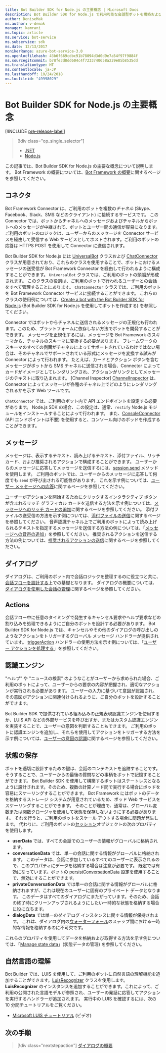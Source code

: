 ```yaml
---
title: Bot Builder SDK for Node.js の主要概念 | Microsoft Docs
description: Bot Builder SDK for Node.js で利用可能な会話型ボットを構築およびデプロイするための主要概念とツールについて説明します。
author: DeniseMak
ms.author: v-demak
manager: kamrani
ms.topic: article
ms.service: bot-service
ms.subservice: sdk
ms.date: 12/13/2017
monikerRange: azure-bot-service-3.0
ms.openlocfilehash: 43b6f669cdbc91b78094d3d0d9e7a54f97f9884f
ms.sourcegitcommit: b78fe3d8dd604c4f7233740658a229e85b8535dd
ms.translationtype: HT
ms.contentlocale: ja-JP
ms.lasthandoff: 10/24/2018
ms.locfileid: "49998029"
---
```

# <a name="key-concepts-in-the-bot-builder-sdk-for-nodejs"></a>Bot Builder SDK for Node.js の主要概念

[!INCLUDE [pre-release-label](../includes/pre-release-label-v3.md)]

> [!div class="op_single_selector"]
> - [.NET](../dotnet/bot-builder-dotnet-concepts.md)
> - [Node.js](../nodejs/bot-builder-nodejs-concepts.md)

この記事では、Bot Builder SDK for Node.js の主要な概念について説明します。 Bot Framework の概要については、[Bot Framework の概要](../overview-introduction-bot-framework.md)に関するページを参照してください。

## <a name="connector"></a>コネクタ

Bot Framework Connector は、ご利用のボットを複数の*チャネル* (Skype、Facebook、Slack、SMS などのクライアント) に接続するサービスです。 この Connector では、ボットからチャネルへのメッセージおよびチャネルからボットへのメッセージが中継されて、ボットとユーザー間の通信が容易になります。 ご利用のボットのロジックは、ユーザーからのメッセージを Connector サービスを経由して受信する Web サービスとしてホストされます。ご利用のボットの応答は HTTPS POST を使用して Connector に送信されます。 

Bot Builder SDK for Node.js には [UniversalBot][UniversalBot] クラスおよび [ChatConnector][ChatConnector] クラスが用意されており、これらのクラスを使用することで、ボットにおけるメッセージの送受信が Bot Framework Connector を経由して行われるように構成することができます。 `UniversalBot` クラスでは、ご利用のボットの頭脳が形成されます。 このクラスの役割は、ご利用のボットで行われるユーザーとの会話をすべて管理することにあります。 `ChatConnector` クラスでは、ご利用のボットを Bot Framework Connector サービスに接続することができます。
これらのクラスの使用例については、[Create a bot with the Bot Builder SDK for Node.js](bot-builder-nodejs-quickstart.md) (Bot Builder SDK for Node.js を使用してボットを作成する) を参照してください。

Connector ではボットからチャネルに送信されるメッセージの正規化も行われます。このため、プラットフォームに依存しない方法でボットを開発することができます。 メッセージを正規化するには、メッセージを Bot Framework のスキーマから、チャネルのスキーマに変換する必要があります。 フレームワークのスキーマのすべての側面がチャネルによってサポートされているわけではない場合は、そのチャネルでサポートされている形式にメッセージを変換する試みが Connector によって行われます。 たとえば、カードとアクション ボタンを含むメッセージがボットから SMS チャネルに送信される場合、Connector によってカードがイメージとしてレンダリングされ、アクションがリンクとしてメッセージのテキストに取り込まれます。 [Channel Inspector] [ChannelInspector] は、Connector によってメッセージが各種のチャネル上でどのようにレンダリングされるかを示す Web ツールです。

`ChatConnector` では、ご利用のボット内で API エンドポイントを設定する必要があります。 Node.js SDK の場合、この設定は、通常、`restify` Node.js モジュールをインストールすることによって行われます。 また、[ConsoleConnector][ConsoleConnector] (API エンドポイントは不要) を使用すると、コンソール向けのボッドを作成することができます。

## <a name="messages"></a>メッセージ

メッセージは、表示するテキスト、読み上げるテキスト、添付ファイル、リッチ カード、および推奨されるアクションで構成することができます。 ユーザーからのメッセージに応答してメッセージを送信するには、[session.send][SessionSend] メソッドを使用します。 ご利用のボットでは、ユーザーからのメッセージに応答して何度でも `send` が呼び出される可能性があります。 これを示す例については、[ユーザー メッセージへの応答][RespondMessages]に関するページを参照してください。

ユーザーがアクションを開始するためにクリックするインタラクティブ ボタンが含まれるリッチ グラフィカル カードを送信する方法を示す例については、[メッセージへのリッチ カードの追加](bot-builder-nodejs-send-rich-cards.md)に関するページを参照してください。 添付ファイルの送受信の方法を示す例については、[添付ファイルの送信](bot-builder-nodejs-send-receive-attachments.md)に関するページを参照してください。 音声認識チャネル上でご利用のボットによって読み上げられるテキストを指定するメッセージを送信する方法の例については、「[メッセージへの音声の追加](bot-builder-nodejs-text-to-speech.md)」を参照してください。 推奨されるアクションを送信する方法の例については、[推奨されるアクションの送信](bot-builder-nodejs-send-suggested-actions.md)に関するページを参照してください。

## <a name="dialogs"></a>ダイアログ
ダイアログは、ご利用のボット内で会話ロジックを整理するのに役立つと共に、[会話フローを設計する](../bot-service-design-conversation-flow.md)上での基礎となります。 ダイアログの概要については、[ダイアログを使用した会話の管理](bot-builder-nodejs-dialog-manage-conversation.md)に関するページを参照してください。

## <a name="actions"></a>Actions
会話フロー中に任意のタイミングで発生するキャンセル要求やヘルプ要求などの割り込みを処理できるようにご自分のボットを設計する必要があります。 Bot Builder SDK for Node.js では、キャンセルやその他のダイアログの呼び出しのようなアクションをトリガーするグローバル メッセージ ハンドラーが提供されています。 [triggerAction][triggerAction] ハンドラーの使用方法を示す例については、「[ユーザー アクションを処理する](bot-builder-nodejs-dialog-actions.md)」を参照してください。
<!--[Handling cancel](bot-builder-nodejs-manage-conversation-flow.md#handling-cancel), [Confirming interruptions](bot-builder-nodejs-manage-conversation-flow.md#confirming-interruptions) and-->


## <a name="recognizers"></a>認識エンジン
"ヘルプ" や "ニュースの検索" のようなことがユーザーから求められた場合、ご利用のボットによって、ユーザーからの要求の内容が把握され、適切なアクションが実行される必要があります。 ユーザーの入力に基づいて意図が認識され、その意図がアクションに関連付けられるように、ご自分のボットを設計することができます。 

Bot Builder SDK で提供されている組み込みの正規表現認識エンジンを使用するか、LUIS API などの外部サービスを呼び出すか、またはカスタム認識エンジンを実装することで、ユーザーの意図を判断することもできます。 ご利用のボットに認識エンジンを追加し、それらを使用してアクションをトリガーする方法を示す例については、[ユーザーの意図の認識](bot-builder-nodejs-recognize-intent-messages.md)に関するページを参照してください。


## <a name="saving-state"></a>状態の保存

ボットを適切に設計するための鍵は、会話のコンテキストを追跡することです。そうすることで、ユーザーからの最後の質問などの事柄をボットで記憶することができます。 Bot Builder SDK を使用して構築するボットはステートレスとなるように設計されます。そのため、複数の計算ノード間で実行する場合にボッドを容易にスケーリングすることができます。 Bot Framework にはボットのデータを格納するストレージ システムが用意されているため、ボッド Web サービスをスケーリングすることができます。 そのことが理由で、通常は、グローバル変数または関数クロージャを使用して状態を保存しないようにする必要があります。 それを行うと、ご利用のボットをスケール アウトする場合に問題が発生します。 代わりに、ご利用のボットの[セッション][ Session]オブジェクトの次のプロパティを使用します。

* **userData** では、すべての会話でのユーザーの情報がグローバルに格納されます。
* **conversationData** では、単一の会話に関する情報がグローバルに格納されます。 このデータは、会話に参加しているすべてのユーザーに表示されるので、このプロパティにデータを格納する場合は注意が必要です。 既定では有効になっています。ボットの [persistConversationData][PersistConversationData] 設定を使用することで、無効にすることができます。
* **privateConversationData** では単一の会話に関する情報がグローバルに格納されますが、これは現在のユーザーに固有のプライベート データとなります。 このデータはすべてのダイアログにまたがっています。そのため、会話の終了時にクリーンアップされるようにしたい一時的な状態を格納する場合に役に立ちます。
* **dialogData** では単一のダイアログ インスタンスに関する情報が保持されます。 これは、ダイアログ内の[ウォーターフォール](bot-builder-nodejs-dialog-waterfall.md)のステップ間における一時的な情報を格納するのに不可欠です。

これらのプロパティを使用してデータを格納および取得する方法を示す例については、「[Manage state data](bot-builder-nodejs-state.md)」(状態データの管理) を参照してください。

## <a name="natural-language-understanding"></a>自然言語の理解

Bot Builder では、LUIS を使用して、ご利用のボットに自然言語の理解機能を追加することができます。[LuisRecognizer][LuisRecognizer] クラスを使用します。 **LuisRecognizer** のインスタンスを追加することができます。これによって、ご利用の公開された言語モデルが参照され、ユーザーの発話に応答してアクションを実行するハンドラーが追加されます。 実行中の LUIS を確認するには、次の 10 分間チュートリアルをご覧ください。

* [Microsoft LUIS チュートリアル][ LUISVideo] (ビデオ)

## <a name="next-steps"></a>次の手順
> [!div class="nextstepaction"]
> [ダイアログの概要](bot-builder-nodejs-dialog-overview.md)



[PersistConversationData]: https://docs.botframework.com/en-us/node/builder/chat-reference/interfaces/_botbuilder_d_.iuniversalbotsettings.html#persistconversationdata
[UniversalBot]: https://docs.botframework.com/en-us/node/builder/chat-reference/classes/_botbuilder_d_.universalbot.html
[ChatConnector]: https://docs.botframework.com/en-us/node/builder/chat-reference/classes/_botbuilder_d_.chatconnector.html
[ConsoleConnector]: https://docs.botframework.com/en-us/node/builder/chat-reference/classes/_botbuilder_d_.consoleconnector.html

[ChannelInspector]: ../bot-service-channel-inspector.md

[Session]: https://docs.botframework.com/en-us/node/builder/chat-reference/classes/_botbuilder_d_.session.html
[SessionSend]: https://docs.botframework.com/en-us/node/builder/chat-reference/classes/_botbuilder_d_.session#send

[triggerAction]: https://docs.botframework.com/en-us/node/builder/chat-reference/classes/_botbuilder_d_.dialog.html#triggeraction
[waterfall]: bot-builder-nodejs-prompts.md

[RespondMessages]:bot-builder-nodejs-use-default-message-handler.md

[LUISRecognizer]: https://docs.botframework.com/en-us/node/builder/chat-reference/classes/_botbuilder_d_.luisrecognizer
[LUISVideo]: https://vimeo.com/145499419
